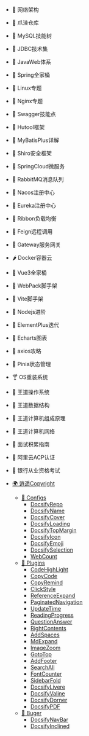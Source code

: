 - 🍑 网络架构
- 🍏 爪洼仓库
- 🍈 MySQL技能树
- 🍉 JDBC技术集
- 🍋 JavaWeb体系
- 🍅 Spring全家桶
- 🍓 Linux专题
- 🍎 Nginx专题
- 🍏 Swagger技能点
- 🥭 Hutool框架
- 🍑 MyBatisPlus详解
- 🍓 Shiro安全框架
- 🥝 SpringCloud微服务
- 🍅 RabbitMQ消息队列
- 🍈 Nacos注册中心
- 🍢 Eureka注册中心
- 🍣 Ribbon负载均衡
- 🥮 Feign远程调用
- 🍡 Gateway服务网关
- 🌶️ Docker容器云
- 🍫 Vue3全家桶
- 🍬 WebPack脚手架
- 🍒 Vite脚手架
- 🥧 Nodejs进阶
- 🍭 ElementPlus迭代
- 🧁 Echarts图表
- 🥝 axios攻略
- 🍈 Pinia状态管理
- 🍸 OS重装系统
- 🍼 王道操作系统
- 🍒 王道数据结构
- 🥕 王道计算机组成原理
- 🌰 王道计算机网络
- 🍞 面试积累指南
- 🍗 阿里云ACP认证
- 🧀 银行从业资格考试

- [🌍 逍遥Copyright](/README.md)
  - [🍇 Configs](/config/README.md)
    - [DocsifyRepo](/config/DocsifyRepo.md)
    - [DocsifyName](/config/DocsifyName.md)
    - [DocsifyCover](/config/DocsifyCover.md)
    - [DocsifyLoading](/config/DocsifyLoading.md)
    - [DocsifyTopMargin](/config/DocsifyTopMargin.md)
    - [DocsifyIcon](/config/DocsifyIcon.md)
    - [DocsifyEmoji](/config/DocsifyEmoji.md)
    - [DocsifySelection](/config/DocsifySelection.md)
    - [WebCount](/config/WebCount.md)
  - [🍈 Plugins](./plugins/README.md)
    - [CodeHighLight](/plugins/CodeHighLight.md)
    - [CopyCode](/plugins/CopyCode.md)
    - [CopyRemind](/plugins/CopyRemind.md)
    - [ClickStyle](/plugins/ClickStyle.md)
    - [ReferenceExpand](/plugins/ReferenceExpand.md)
    - [PaginatedNavigation](/plugins/PaginatedNavigation.md)
    - [UpdateTime](/plugins/UpdateTime.md)
    - [ReadingProgress](/plugins/ReadingProgress.md)
    - [QuestionAnswer](/plugins/QuestionAnswer.md)
    - [RightContents](/plugins/RightContents.md)
    - [AddSpaces](/plugins/AddSpaces.md)
    - [MdExpand](/plugins/MdExpand.md)
    - [ImageZoom](/plugins/ImageZoom.md)
    - [GotoTop](/plugins/GotoTop.md)
    - [AddFooter](/plugins/AddFooter.md)
    - [SearchAll](/plugins/SearchAll.md)
    - [FontCounter](/plugins/FontCounter.md)
    - [SidebarFold](/plugins/SidebarFold.md)
    - [DocsifyLivere](/plugins/DocsifyLivere.md)
    - [DocsifyValine](/plugins/DocsifyValine.md)
    - [DocsifyDorner](/plugins/DocsifyDorner.md)
    - [DocsifyPDF](/plugins/DocsifyPDF.md)
  - [🍉 Buger](/Buger/README.md)
    - [DocsifyNavBar](/Buger/DocsifyNavBar.md)
    - [DocsifyInclined](/Buger/DocsifyInclined.md)
